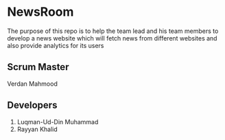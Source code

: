 NewsRoom
=======

The purpose of this repo is to help the team lead and his team members to develop a news website which will fetch news from different websites and also provide analytics for its users

## Scrum Master
Verdan Mahmood

## Developers

1. Luqman-Ud-Din Muhammad
1. Rayyan Khalid

